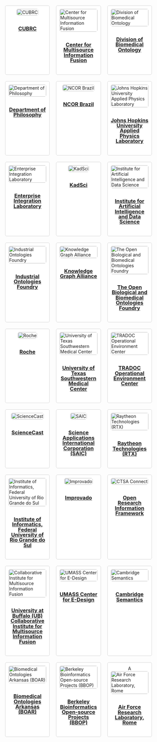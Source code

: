 <!DOCTYPE html>
<html lang="en">
<head>
    <meta charset="UTF-8">
    <title>Partner Organizations</title>
    <style>
        .grid-container {
            display: grid;
            grid-template-columns: repeat(3, 1fr);
            gap: 20px;
            padding: 20px;
        }
        .grid-item {
            display: flex;
            flex-direction: column;
            align-items: center;
            border: 1px solid lightgrey;
            border-radius: 5px;
            padding: 10px;
            background-color: white;
        }
        .grid-item img {
            width: 100%;
            max-width: 200px;
            height: auto;
            object-fit: contain;
            border-radius: 5px;
        }
        .grid-item-content {
            line-height: 1.0;
            max-width: 200px;
            text-align: center;
            padding: 10px 0;
        }
    </style>
</head>
<body>
<body>
<div class="grid-container">
    <div class="grid-item">
        <a href="https://cubrc.org/">
            <img src="https://raw.githubusercontent.com/johnbeve/NCOR-Test/main/docs/assets/logos/cubrc.png" alt="CUBRC">
        </a>
        <div class="grid-item-content">
            <h3><a href="https://cubrc.org/">CUBRC</a></h3>
        </div>
    </div>
    <div class="grid-item">
        <a href="https://www.buffalo.edu/cmif.html">
            <img src="https://raw.githubusercontent.com/johnbeve/NCOR-Test/main/docs/assets/logos/cmif.png" alt="Center for Multisource Information Fusion">
        </a>
        <div class="grid-item-content">
            <h3><a href="https://www.buffalo.edu/cmif.html">Center for Multisource Information Fusion</a></h3>
        </div>
    </div>
    <div class="grid-item">
        <a href="http://medicine.buffalo.edu/departments/biomedical-informatics/divisions/biomedical-ontology.html">
            <img src="https://raw.githubusercontent.com/johnbeve/NCOR-Test/main/docs/assets/logos/dbi.png" alt="Division of Biomedical Ontology">
        </a>
        <div class="grid-item-content">
            <h3><a href="http://medicine.buffalo.edu/departments/biomedical-informatics/divisions/biomedical-ontology.html">Division of Biomedical Ontology</a></h3>
        </div>
    </div>
    <div class="grid-item">
        <a href="https://www.buffalo.edu/cas/philosophy/grad-study/ontology.html">
            <img src="https://raw.githubusercontent.com/johnbeve/NCOR-Test/main/docs/assets/logos/philosophy.png" alt="Department of Philosophy">
        </a>
        <div class="grid-item-content">
            <h3><a href="https://www.buffalo.edu/cas/philosophy/grad-study/ontology.html">Department of Philosophy</a></h3>
        </div>
    </div>
    <div class="grid-item">
        <a href="https://ontology-br.com.br/about/">
            <img src="https://raw.githubusercontent.com/johnbeve/NCOR-Test/main/docs/assets/logos/ncor-brazil.png" alt="NCOR Brazil">
        </a>
        <div class="grid-item-content">
            <h3><a href="https://ontology-br.com.br/about/">NCOR Brazil</a></h3>
        </div>
    </div>
    <div class="grid-item">
        <a href="https://www.jhuapl.edu/">
            <img src="https://raw.githubusercontent.com/johnbeve/NCOR-Test/main/docs/assets/logos/apl.png" alt="Johns Hopkins University Applied Physics Laboratory">
        </a>
        <div class="grid-item-content">
            <h3><a href="https://www.jhuapl.edu/">Johns Hopkins University Applied Physics Laboratory</a></h3>
        </div>
    </div>
    <div class="grid-item">
        <a href="https://eil.mie.utoronto.ca/projects/tove-project/">
            <img src="https://raw.githubusercontent.com/johnbeve/NCOR-Test/main/docs/assets/logos/tove.png" alt="Enterprise Integration Laboratory">
        </a>
        <div class="grid-item-content">
            <h3><a href="https://eil.mie.utoronto.ca/projects/tove-project/">Enterprise Integration Laboratory</a></h3>
        </div>
    </div>
    <div class="grid-item">
        <a href="https://kadsci.com/">
            <img src="https://raw.githubusercontent.com/johnbeve/NCOR-Test/main/docs/assets/logos/kadsci.png" alt="KadSci">
        </a>
        <div class="grid-item-content">
            <h3><a href="https://kadsci.com/">KadSci</a></h3>
        </div>
    </div>
    <div class="grid-item">
        <a href="https://www.buffalo.edu/ai-data-science.html">
            <img src="https://raw.githubusercontent.com/johnbeve/NCOR-Test/main/docs/assets/logos/iad.png" alt="Institute for Artificial Intelligence and Data Science">
        </a>
        <div class="grid-item-content">
            <h3><a href="https://www.buffalo.edu/ai-data-science.html">Institute for Artificial Intelligence and Data Science</a></h3>
        </div>
    </div>
    <div class="grid-item">
        <a href="https://spec.industrialontologies.org/iof/">
            <img src="https://raw.githubusercontent.com/johnbeve/NCOR-Test/main/docs/assets/logos/iof.png" alt="Industrial Ontologies Foundry">
        </a>
        <div class="grid-item-content">
            <h3><a href="https://spec.industrialontologies.org/iof/">Industrial Ontologies Foundry</a></h3>
        </div>
    </div>
    <div class="grid-item">
        <a href="https://www.kg-alliance.org/about/">
            <img src="https://raw.githubusercontent.com/johnbeve/NCOR-Test/main/docs/assets/logos/kga.png" alt="Knowledge Graph Alliance">
        </a>
        <div class="grid-item-content">
            <h3><a href="https://www.kg-alliance.org/about/">Knowledge Graph Alliance</a></h3>
        </div>
    </div>
    <div class="grid-item">
        <a href="https://obofoundry.org/">
            <img src="https://raw.githubusercontent.com/johnbeve/NCOR-Test/main/docs/assets/logos/obo.png" alt="The Open Biological and Biomedical Ontologies Foundry">
        </a>
        <div class="grid-item-content">
            <h3><a href="https://obofoundry.org/">The Open Biological and Biomedical Ontologies Foundry</a></h3>
        </div>
    </div>
    <div class="grid-item">
        <a href="https://www.roche.com/">
            <img src="https://raw.githubusercontent.com/johnbeve/NCOR-Test/main/docs/assets/logos/roche.png" alt="Roche">
        </a>
        <div class="grid-item-content">
            <h3><a href="https://www.roche.com/">Roche</a></h3>
        </div>
    </div>
    <div class="grid-item">
        <a href="https://www.utsouthwestern.edu/">
            <img src="https://raw.githubusercontent.com/johnbeve/NCOR-Test/main/docs/assets/logos/utsouthwestern.png" alt="University of Texas Southwestern Medical Center">
        </a>
        <div class="grid-item-content">
            <h3><a href="https://www.utsouthwestern.edu/">University of Texas Southwestern Medical Center</a></h3>
        </div>
    </div>
    <div class="grid-item">
        <a href="https://oe.tradoc.army.mil/">
            <img src="https://raw.githubusercontent.com/johnbeve/NCOR-Test/main/docs/assets/logos/tradoc.png" alt="TRADOC Operational Environment Center">
        </a>
        <div class="grid-item-content">
            <h3><a href="https://oe.tradoc.army.mil/">TRADOC Operational Environment Center</a></h3>
        </div>
    </div>
    <div class="grid-item">
        <a href="https://www.sciencecast.org/">
            <img src="https://raw.githubusercontent.com/johnbeve/NCOR-Test/main/docs/assets/logos/sciencecast.png" alt="ScienceCast">
        </a>
        <div class="grid-item-content">
            <h3><a href="https://www.sciencecast.org/">ScienceCast</a></h3>
        </div>
    </div>
    <div class="grid-item">
        <a href="https://www.saic.com/">
            <img src="https://raw.githubusercontent.com/johnbeve/NCOR-Test/main/docs/assets/logos/saic.png" alt="SAIC">
        </a>
        <div class="grid-item-content">
            <h3><a href="https://www.saic.com/">Science Applications International Corporation (SAIC)</a></h3>
        </div>
    </div>
    <div class="grid-item">
        <a href="https://www.rtx.com/">
            <img src="https://raw.githubusercontent.com/johnbeve/NCOR-Test/main/docs/assets/logos/rtx.png" alt="Raytheon Technologies (RTX)">
        </a>
        <div class="grid-item-content">
            <h3><a href="https://www.rtx.com/">Raytheon Technologies (RTX)</a></h3>
        </div>
    </div>
    <div class="grid-item">
        <a href="https://www.inf.ufrgs.br/site/en/">
            <img src="https://raw.githubusercontent.com/johnbeve/NCOR-Test/main/docs/assets/logos/inf.png" alt="Institute of Informatics, Federal University of Rio Grande do Sul">
        </a>
        <div class="grid-item-content">
            <h3><a href="https://www.inf.ufrgs.br/site/en/">Institute of Informatics, Federal University of Rio Grande do Sul</a></h3>
        </div>
    </div>
    <div class="grid-item">
        <a href="https://improvado.io/">
            <img src="https://raw.githubusercontent.com/johnbeve/NCOR-Test/main/docs/assets/logos/imrpovado.png" alt="Improvado">
        </a>
        <div class="grid-item-content">
            <h3><a href="https://improvado.io/">Improvado</a></h3>
        </div>
    </div>
    <div class="grid-item">
        <a href="https://github.com/openrif">
            <img src="https://raw.githubusercontent.com/johnbeve/NCOR-Test/main/docs/assets/logos/openrefine.png" alt="CTSA Connect">
        </a>
        <div class="grid-item-content">
            <h3><a href="https://github.com/openrif">Open Research Information Framework</a></h3>
        </div>
    </div>
    <div class="grid-item">
        <a href="https://www.buffalo.edu/cimif.html">
            <img src="https://raw.githubusercontent.com/johnbeve/NCOR-Test/main/docs/assets/logos/cimif.png" alt="Collaborative Institute for Multisource Information Fusion">
        </a>
        <div class="grid-item-content">
            <h3><a href="https://www.buffalo.edu/cimif.html">University at Buffalo (UB) Collaborative Institute for Multisource Information Fusion</a></h3>
        </div>
    </div>
    <div class="grid-item">
        <a href="https://www.umass.edu/engineering/mechanical-and-industrial-engineering">
            <img src="https://raw.githubusercontent.com/johnbeve/NCOR-Test/main/docs/assets/logos/umass.png" alt="UMASS Center for E-Design">
        </a>
        <div class="grid-item-content">
            <h3><a href="https://www.umass.edu/engineering/mechanical-and-industrial-engineering">UMASS Center for E-Design</a></h3>
        </div>
    </div>
    <div class="grid-item">
        <a href="https://www.slideshare.net/slideshow/transforming-data-management-and-time-to-insight-with-anzo-smart-data-lake/70530086">
            <img src="https://raw.githubusercontent.com/johnbeve/NCOR-Test/main/docs/assets/logos/cambridge.png" alt="Cambridge Semantics">
        </a>
        <div class="grid-item-content">
            <h3><a href="https://www.slideshare.net/slideshow/transforming-data-management-and-time-to-insight-with-anzo-smart-data-lake/70530086">Cambridge Semantics</a></h3>
        </div>
    </div>
    <div class="grid-item">
        <a href="https://medicine.uams.edu/dbmi/research-labs/boar/">
            <img src="https://raw.githubusercontent.com/johnbeve/NCOR-Test/main/docs/assets/logos/boar.png" alt="Biomedical Ontologies Arkansas (BOAR)">
        </a>
        <div class="grid-item-content">
            <h3><a href="https://medicine.uams.edu/dbmi/research-labs/boar/">Biomedical Ontologies Arkansas (BOAR)</a></h3>
        </div>
    </div>
    <div class="grid-item">
        <a href="http://berkeleybop.org/">
            <img src="https://raw.githubusercontent.com/johnbeve/NCOR-Test/main/docs/assets/logos/bbop.png" alt="Berkeley Bioinformatics Open-source Projects (BBOP)">
        </a>
        <div class="grid-item-content">
            <h3><a href="http://berkeleybop.org/">Berkeley Bioinformatics Open-source Projects (BBOP)</a></h3>
        </div>
    </div>
    <div class="grid-item">A
        <a href="https://www.afrl.af.mil/">
            <img src="https://raw.githubusercontent.com/johnbeve/NCOR-Test/main/docs/assets/logos/afrl.png" alt="Air Force Research Laboratory, Rome">
        </a>
        <div class="grid-item-content">
            <h3><a href="https://www.afrl.af.mil/">Air Force Research Laboratory, Rome</a></h3>
        </div>
    </div>
</div>
</body>
</html>
